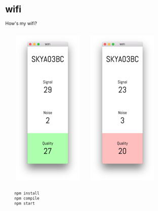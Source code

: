 # wifi

How's my wifi?

<div align="center">
    <img src="docs/wifi2.png" width=200 style="margin:1rem;" />
    <img src="docs/wifi1.png" width=200 style="margin:1rem;" />
</div>

```
    npm install
    npm compile
    npm start
```